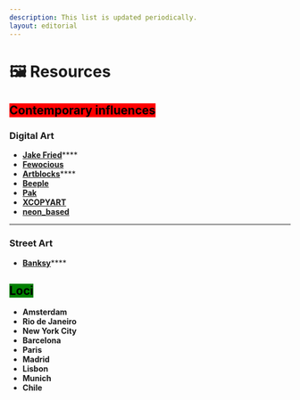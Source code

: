 ```yaml
---
description: This list is updated periodically.
layout: editorial
---
```


# 🖼 Resources

## <mark style="background-color:red;">Contemporary influences</mark>



### Digital Art

* [**Jake Fried**](http://inkwood.net/)****
* ****[**Fewocious**](https://twitter.com/fewocious)****
* [**Artblocks**](https://twitter.com/artblocks\_io)****
* ****[**Beeple**](https://twitter.com/beeple)****
* ****[**Pak**](https://twitter.com/muratpak)****
* ****[**XCOPYART**](https://twitter.com/XCOPYART)****
* ****[**neon\_based**](https://twitter.com/neon\_based)****

****

### Street Art

* [**Banksy**](https://www.banksy.co.uk/)****



## <mark style="background-color:green;">Loci</mark>

<mark style="background-color:green;"></mark>

* **Amsterdam**
* **Rio de Janeiro**
* **New York City**
* **Barcelona**
* **Paris**
* **Madrid**
* **Lisbon**
* **Munich**
* **Chile**



